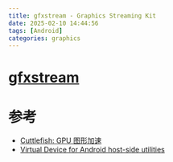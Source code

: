 ```yaml
---
title: gfxstream - Graphics Streaming Kit
date: 2025-02-10 14:44:56
tags: [Android]
categories: graphics
---
```


# [gfxstream](https://android.googlesource.com/platform/hardware/google/gfxstream/)

<!--more-->

# 参考

- [Cuttlefish: GPU 图形加速](https://source.android.com/docs/devices/cuttlefish/gpu?hl=zh-cn)
- [Virtual Device for Android host-side utilities](https://github.com/google/android-cuttlefish)
